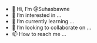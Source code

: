 - 👋 Hi, I’m @Suhasbawne
- 👀 I’m interested in ...
- 🌱 I’m currently learning ...
- 💞️ I’m looking to collaborate on ...
- 📫 How to reach me ...

<!---
Suhasbawne/Suhasbawne is a ✨ special ✨ repository because its `README.md` (this file) appears on your GitHub profile.
You can click the Preview link to take a look at your changes.
--->
